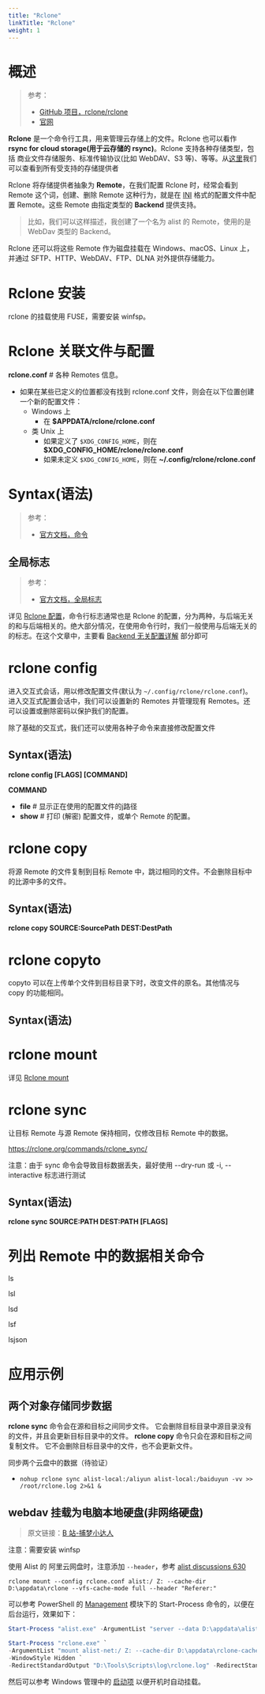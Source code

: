 ```yaml
---
title: "Rclone"
linkTitle: "Rclone"
weight: 1
---
```


# 概述

> 参考：
>
> - [GitHub 项目，rclone/rclone](https://github.com/rclone/rclone)
> - [官网](https://rclone.org/)

**Rclone** 是一个命令行工具，用来管理云存储上的文件。Rclone 也可以看作 **rsync for cloud storage(用于云存储的 rsync)**。Rclone 支持各种存储类型，包括 商业文件存储服务、标准传输协议(比如 WebDAV、S3 等)、等等。从[这里](https://rclone.org/#providers)我们可以查看到所有受支持的存储提供者

Rclone 将存储提供者抽象为 **Remote**，在我们配置 Rclone 时，经常会看到 Remote 这个词，创建、删除 Remote 这种行为，就是在 [INI](/docs/2.编程/无法分类的语言/INI.md) 格式的配置文件中配置 Remote。这些 Remote 由指定类型的 **Backend** 提供支持。

> 比如，我们可以这样描述，我创建了一个名为 alist 的 Remote，使用的是 WebDav 类型的 Backend。

Rclone 还可以将这些 Remote 作为磁盘挂载在 Windows、macOS、Linux 上，并通过 SFTP、HTTP、WebDAV、FTP、DLNA 对外提供存储能力。

# Rclone 安装

rclone 的挂载使用 FUSE，需要安装 winfsp。

# Rclone 关联文件与配置

**rclone.conf** # 各种 Remotes 信息。

- 如果在某些已定义的位置都没有找到 rclone.conf 文件，则会在以下位置创建一个新的配置文件：
  - Windows 上
    - 在 **$APPDATA/rclone/rclone.conf**
  - 类 Unix 上
    - 如果定义了 `$XDG_CONFIG_HOME`，则在 **$XDG_CONFIG_HOME/rclone/rclone.conf**
    - 如果未定义 `$XDG_CONFIG_HOME`，则在 **~/.config/rclone/rclone.conf**

# Syntax(语法)

> 参考：
>
> - [官方文档，命令](https://rclone.org/commands/)

## 全局标志

> 参考：
>
> - [官方文档，全局标志](https://rclone.org/flags/)

详见 [Rclone 配置](/docs/5.数据存储/数据管理工具/Rclone/Rclone%20配置.md)，命令行标志通常也是 Rclone 的配置，分为两种，与后端无关的和与后端相关的。绝大部分情况，在使用命令行时，我们一般使用与后端无关的的标志。在这个文章中，主要看 [Backend 无关配置详解](/docs/5.数据存储/数据管理工具/Rclone/Rclone%20配置.md#Backend%20无关配置详解) 部分即可

# rclone config

进入交互式会话，用以修改配置文件(默认为 `~/.config/rclone/rclone.conf`)。进入交互式配置会话中，我们可以设置新的 Remotes 并管理现有 Remotes。还可以设置或删除密码以保护我们的配置。

除了基础的交互式，我们还可以使用各种子命令来直接修改配置文件

## Syntax(语法)

**rclone config \[FLAGS] \[COMMAND]**

**COMMAND**

- **file** # 显示正在使用的配置文件的j路径
- **show** # 打印 (解密) 配置文件，或单个 Remote 的配置。

# rclone copy

将源 Remote 的文件复制到目标 Remote 中，跳过相同的文件。不会删除目标中的比源中多的文件。

## Syntax(语法)

**rclone copy SOURCE:SourcePath DEST:DestPath**

# rclone copyto

copyto 可以在上传单个文件到目标目录下时，改变文件的原名。其他情况与 copy 的功能相同。

## Syntax(语法)

# rclone mount

详见 [Rclone mount](/docs/5.数据存储/数据管理工具/Rclone/Rclone%20mount.md)

# rclone sync

让目标 Remote 与源 Remote 保持相同，仅修改目标 Remote 中的数据。

https://rclone.org/commands/rclone_sync/

注意：由于 sync 命令会导致目标数据丢失，最好使用 --dry-run 或 -i, --interactive 标志进行测试

## Syntax(语法)

**rclone sync SOURCE:PATH DEST:PATH \[FLAGS]**

# 列出 Remote 中的数据相关命令

ls

lsl

lsd

lsf

lsjson

# 应用示例

## 两个对象存储同步数据

**rclone sync** 命令会在源和目标之间同步文件。 它会删除目标目录中源目录没有的文件，并且会更新目标目录中的文件。 **rclone copy** 命令只会在源和目标之间复制文件。 它不会删除目标目录中的文件，也不会更新文件。

同步两个云盘中的数据（待验证）

- `nohup rclone sync alist-local:/aliyun alist-local:/baiduyun -vv >> /root/rclone.log 2>&1 &`

## webdav 挂载为电脑本地硬盘(非网络硬盘)

> 原文链接：[B 站-捕梦小达人](https://www.bilibili.com/read/cv13661426)

注意：需要安装 winfsp

使用 Alist 的 阿里云网盘时，注意添加 `--header`，参考 [alist discussions 630](https://github.com/alist-org/alist/discussions/630)

```
rclone mount --config rclone.conf alist:/ Z: --cache-dir D:\appdata\rclone --vfs-cache-mode full --header "Referer:"
```

可以参考 PowerShell 的 [Management](/docs/1.操作系统/Y.Windows%20管理/Windows%20管理工具/PowerShell%20内置管理工具/Management.md) 模块下的 Start-Process 命令的，以便在后台运行，效果如下：

```powershell
Start-Process "alist.exe" -ArgumentList "server --data D:\appdata\alist" -WindowStyle Hidden -RedirectStandardOutput "D:\Tools\Scripts\log\alist.log" -RedirectStandardError "D:\Tools\Scripts\log\alist-err.log"

Start-Process "rclone.exe" `
-ArgumentList "mount alist-net:/ Z: --cache-dir D:\appdata\rclone-cache --vfs-cache-mode full --vfs-cache-max-age 24h --header Referer:" `
-WindowStyle Hidden `
-RedirectStandardOutput "D:\Tools\Scripts\log\rclone.log" -RedirectStandardError "D:\Tools\Scripts\log\rclone-err.log"
```

然后可以参考 Windows 管理中的 [启动项](/docs/1.操作系统/Y.Windows%20管理/启动项.md) 以便开机时自动挂载。
